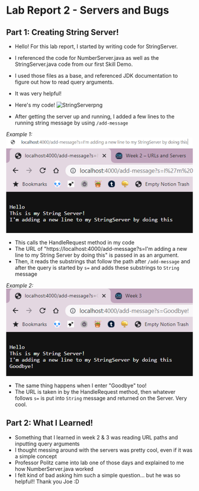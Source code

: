# Lab Report 2 - Servers and Bugs
## Part 1: Creating String Server!
- Hello! For this lab report, I started by writing code for StringServer.
- I referenced the code for NumberServer.java as well as the StringServer.java code from our first Skill Demo.
- I used those files as a base, and referenced JDK documentation to figure out how to read query arguments.
- It was very helpful!

- Here's my code!
![StringServer](stringserver.)png

- After getting the server up and running, I added a few lines to the running string message by using `/add-message`

*Example 1:*
![Query](query.png)
![Message](updatedserver.png)
- This calls the HandleRequest method in my code
- The URL of "https://localhost:4000/add-message?s=I'm adding a new line to my String Server by doing this" is passed in as an argument.
- Then, it reads the substrings that follow the path after `/add-message` and after the query is started by `s=` and adds these substrings to `String` message

*Example 2:*
![Goodbye Message](goodbyemessage.png)
- The same thing happens when I enter "Goodbye" too!
- The URL is taken in by the HandleRequest method, then whatever follows `s=` is put into `String` message and returned on the Server. Very cool.

## Part 2: What I Learned!
- Something that I learned in week 2 & 3 was reading URL paths and inputting query arguments
- I thought messing around with the servers was pretty cool, even if it was a simple concept
- Professor Politz came into lab one of those days and explained to me how NumberServer.java worked
- I felt kind of bad asking him such a simple question... but he was so helpful!! Thank you Joe :D
